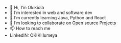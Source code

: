 - 👋 Hi, I’m Okikiola
- 👀 I’m interested in web and software dev
- 🌱 I’m currently learning Java, Python and React
- 💞️ I’m looking to collaborate on Open source Projects
- 📫 How to reach me
- LinkedIN: OKIKI lumeya

<!---
Okiki-28/Okiki-28 is a ✨ special ✨ repository because its `README.md` (this file) appears on your GitHub profile.
You can click the Preview link to take a look at your changes.
--->

